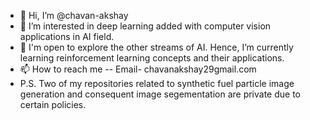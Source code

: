 - 👋 Hi, I’m @chavan-akshay
- 👀 I’m interested in deep learning added with computer vision applications in AI field.
- 🌱 I'm open to explore the other streams of AI. Hence, I’m currently learning reinforcement learning concepts and their applications.
- 📫 How to reach me -- Email- chavanakshay29gmail.com
- P.S. Two of my repositories related to synthetic fuel particle image generation and consequent image segementation are private due to certain policies.

<!---
chavan-akshay/chavan-akshay is a ✨ special ✨ repository because its `README.md` (this file) appears on your GitHub profile.
You can click the Preview link to take a look at your changes.
--->
